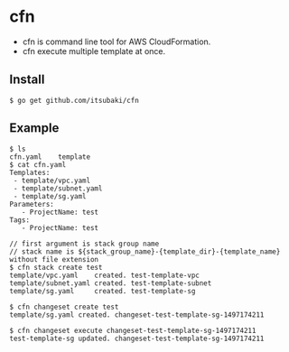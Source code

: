 # cfn

 - cfn is command line tool for AWS CloudFormation.
 - cfn execute multiple template at once.

## Install

```console
$ go get github.com/itsubaki/cfn
```


## Example

```console
$ ls
cfn.yaml	template
$ cat cfn.yaml
Templates:
 - template/vpc.yaml
 - template/subnet.yaml
 - template/sg.yaml
Parameters:
   - ProjectName: test
Tags:
   - ProjectName: test

// first argument is stack group name
// stack name is ${stack_group_name}-{template_dir}-{template_name} without file extension
$ cfn stack create test
template/vpc.yaml    created. test-template-vpc
template/subnet.yaml created. test-template-subnet
template/sg.yaml     created. test-template-sg

$ cfn changeset create test
template/sg.yaml created. changeset-test-template-sg-1497174211

$ cfn changeset execute changeset-test-template-sg-1497174211
test-template-sg updated. changeset-test-template-sg-1497174211
```

